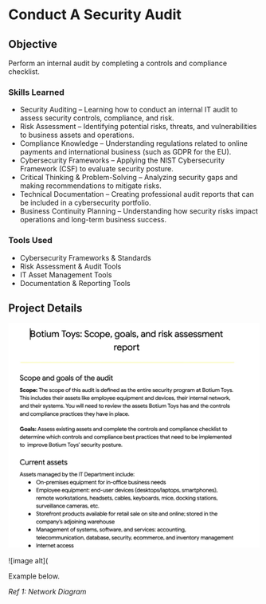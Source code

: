 # Conduct A Security Audit

## Objective

Perform an internal audit by completing a controls and compliance checklist. 

### Skills Learned

- Security Auditing – Learning how to conduct an internal IT audit to assess security controls, compliance, and risk.
- Risk Assessment – Identifying potential risks, threats, and vulnerabilities to business assets and operations.
- Compliance Knowledge – Understanding regulations related to online payments and international business (such as GDPR for the EU).
- Cybersecurity Frameworks – Applying the NIST Cybersecurity Framework (CSF) to evaluate security posture.
- Critical Thinking & Problem-Solving – Analyzing security gaps and making recommendations to mitigate risks.
- Technical Documentation – Creating professional audit reports that can be included in a cybersecurity portfolio.
- Business Continuity Planning – Understanding how security risks impact operations and long-term business success.

### Tools Used

- Cybersecurity Frameworks & Standards
- Risk Assessment & Audit Tools
- IT Asset Management Tools
- Documentation & Reporting Tools

## Project Details
![image alt](https://github.com/EngineerMel/InternetSecurityAuddit/blob/0b68485f35233f1cfb3eecc17056189eb58a6788/Image%203-20-25%20at%2011.55%20AM.jpeg)

![image alt](


Example below.

*Ref 1: Network Diagram*

